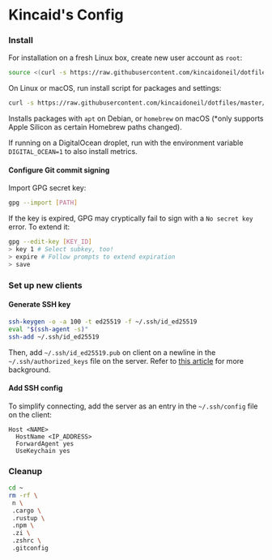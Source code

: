 # Kincaid's Config

### Install

For installation on a fresh Linux box, create new user account as `root`:

```bash
source <(curl -s https://raw.githubusercontent.com/kincaidoneil/dotfiles/master/add-user.sh)
```

On Linux or macOS, run install script for packages and settings:

```bash
curl -s https://raw.githubusercontent.com/kincaidoneil/dotfiles/master/install.sh | bash -s
```

Installs packages with `apt` on Debian, or `homebrew` on macOS (\*only supports Apple Silicon as certain Homebrew paths changed).

If running on a DigitalOcean droplet, run with the environment variable `DIGITAL_OCEAN=1` to also install metrics.

#### Configure Git commit signing

Import GPG secret key:

```bash
gpg --import [PATH]
```

If the key is expired, GPG may cryptically fail to sign with a `No secret key` error. To extend it:

```bash
gpg --edit-key [KEY_ID]
> key 1 # Select subkey, too!
> expire # Follow prompts to extend expiration
> save
```

### Set up new clients

#### Generate SSH key

```bash
ssh-keygen -o -a 100 -t ed25519 -f ~/.ssh/id_ed25519
eval "$(ssh-agent -s)"
ssh-add ~/.ssh/id_ed25519
```

Then, add `~/.ssh/id_ed25519.pub` on client on a newline in the `~/.ssh/authorized_keys` file on the server. Refer to [this article](https://cryptsus.com/blog/how-to-secure-your-ssh-server-with-public-key-elliptic-curve-ed25519-crypto.html) for more background.

#### Add SSH config

To simplify connecting, add the server as an entry in the `~/.ssh/config` file on the client:

```
Host <NAME>
  HostName <IP_ADDRESS>
  ForwardAgent yes
  UseKeychain yes
```

### Cleanup

```bash
cd ~
rm -rf \
 n \
 .cargo \
 .rustup \
 .npm \
 .zi \
 .zshrc \
 .gitconfig
```
